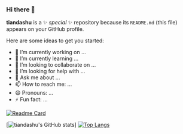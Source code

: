 ### Hi there 👋


**tiandashu** is a ✨ _special_ ✨ repository because its `README.md` (this file) appears on your GitHub profile.

Here are some ideas to get you started:

- 🔭 I’m currently working on ...
- 🌱 I’m currently learning ...
- 👯 I’m looking to collaborate on ...
- 🤔 I’m looking for help with ...
- 💬 Ask me about ...
- 📫 How to reach me: ...
- 😄 Pronouns: ...
- ⚡ Fun fact: ...

[![Readme Card](https://github-readme-stats.vercel.app/api/pin/?username=tiandashu&repo=github-readme-stats)](https://github.com/tiandashu/github-readme-stats)

[![tiandashu's GitHub stats](https://github-readme-stats.vercel.app/api?username=tiandashu&show_icons=true&theme=radical)]
[![Top Langs](https://github-readme-stats.vercel.app/api/top-langs/?username=tiandashu&layout=compact)](https://github.com/tiandashu/github-readme-stats)



